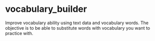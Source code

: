 # vocabulary_builder
Improve vocabulary ability using text data and vocabulary words.  The objective is to be able to substitute words with vocabulary you want to practice with.
